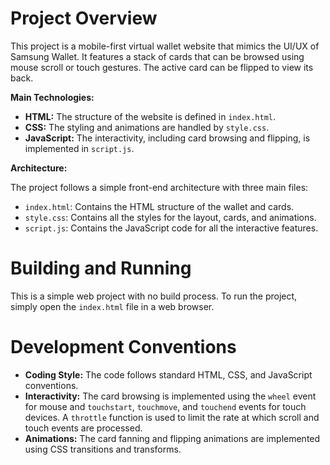 # Project Overview

This project is a mobile-first virtual wallet website that mimics the UI/UX of Samsung Wallet. It features a stack of cards that can be browsed using mouse scroll or touch gestures. The active card can be flipped to view its back.

**Main Technologies:**

*   **HTML:** The structure of the website is defined in `index.html`.
*   **CSS:** The styling and animations are handled by `style.css`.
*   **JavaScript:** The interactivity, including card browsing and flipping, is implemented in `script.js`.

**Architecture:**

The project follows a simple front-end architecture with three main files:

*   `index.html`: Contains the HTML structure of the wallet and cards.
*   `style.css`: Contains all the styles for the layout, cards, and animations.
*   `script.js`: Contains the JavaScript code for all the interactive features.

# Building and Running

This is a simple web project with no build process. To run the project, simply open the `index.html` file in a web browser.

# Development Conventions

*   **Coding Style:** The code follows standard HTML, CSS, and JavaScript conventions.
*   **Interactivity:** The card browsing is implemented using the `wheel` event for mouse and `touchstart`, `touchmove`, and `touchend` events for touch devices. A `throttle` function is used to limit the rate at which scroll and touch events are processed.
*   **Animations:** The card fanning and flipping animations are implemented using CSS transitions and transforms.

